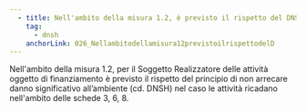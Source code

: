 ```yaml
---
  - title: Nell'ambito della misura 1.2, è previsto il rispetto del DNSH per il Soggetto Realizzatore?
    tag:
      - dnsh
    anchorLink: 026_Nellambitodellamisura12previstoilrispettodelD
---
```


Nell'ambito della misura 1.2, per il Soggetto Realizzatore delle attività oggetto di finanziamento è previsto il rispetto del principio di non arrecare danno significativo all’ambiente (cd. DNSH) nel caso le attività ricadano nell'ambito delle schede 3, 6, 8.